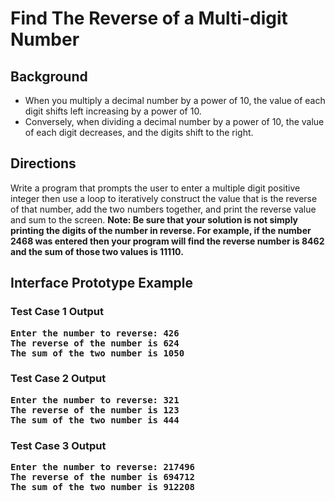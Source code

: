 # Find The Reverse of a Multi-digit Number

## Background
<ul>
<li>When you multiply a decimal number by a power of 10, the value of each digit shifts left increasing by a power of 10.</li>
<li>Conversely, when dividing a decimal number by a power of 10, the value of each digit decreases, and the digits shift to the right. </li>
</ul>

## Directions
Write a program that prompts the user to enter a multiple digit positive integer then use a loop to iteratively construct the value that is the reverse 
of that number, add the two numbers together, and print the reverse value and sum to the screen. <b>Note: Be sure that your solution is not simply printing 
the digits of the number in reverse. For example, if the number 2468 was entered then your program will find the reverse number is 8462 and the sum of those 
two values is 11110.</b>

## Interface Prototype Example

### Test Case 1 Output
<pre><b>Enter the number to reverse: 426
The reverse of the number is 624
The sum of the two number is 1050</b></pre>
### Test Case 2 Output
<pre><b>Enter the number to reverse: 321
The reverse of the number is 123
The sum of the two number is 444</b></pre>
### Test Case 3 Output
<pre><b>Enter the number to reverse: 217496
The reverse of the number is 694712
The sum of the two number is 912208</b></pre>





